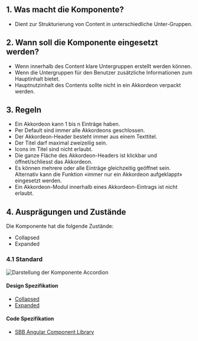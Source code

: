 ## 1. Was macht die Komponente?
* Dient zur Strukturierung von Content in unterschiedliche Unter-Gruppen.


## 2. Wann soll die Komponente eingesetzt werden?
* Wenn innerhalb des Content klare Untergruppen erstellt werden können.
* Wenn die Untergruppen für den Benutzer zusätzliche Informationen zum Hauptinhalt bietet.
* Hauptnutzinhalt des Contents sollte nicht in ein Akkordeon verpackt werden.


## 3. Regeln
* Ein Akkordeon kann 1 bis n Einträge haben.
* Per Default sind immer alle Akkordeons geschlossen.
* Der Akkordeon-Header besteht immer aus einem Texttitel.
* Der Titel darf maximal zweizeilig sein.
* Icons im Titel sind nicht erlaubt.
* Die ganze Fläche des Akkordeon-Headers ist klickbar und öffnet/schliesst das Akkordeon.
* Es können mehrere oder alle Einträge gleichzeitig geöffnet sein. Alternativ kann die Funktion «immer nur ein Akkordeon aufgeklappt» eingesetzt werden.
* Ein Akkordeon-Modul innerhalb eines Akkordeon-Eintrags ist nicht erlaubt.


## 4. Ausprägungen und Zustände
Die Komponente hat die folgende Zustände:
* Collapsed
* Expanded

### 4.1 Standard
![Darstellung der Komponente Accordion](https://raw.githubusercontent.com/sbb-design-systems/sbb-design-system/master/webapp/components/accordion/images/accordion_default.png 'class: image')

#### Design Spezifikation
*   [Collapsed](https://sbb.invisionapp.com/d/main#/console/17140415/355318374/inspect)
*   [Expanded](https://sbb.invisionapp.com/d/main#/console/17140415/355318375/inspect)

#### Code Spezifikation
* [SBB Angular Component Library](https://sbb-angular.app.sbb.ch/latest/business/components/accordion)
